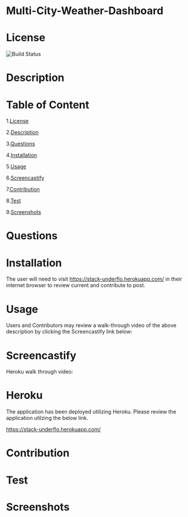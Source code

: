 # Multi-City-Weather-Dashboard

 
# License
   
![Build Status](https://img.shields.io/github/license/Patrena94/stack-underflow)  


 # Description



 # Table of Content 
 1.[License](#License)

 2.[Description](#Description)

 3.[Questions](#Questions)

 4.[Installation](#Installation)

 5.[Usage](#Usage)

 6.[Screencastify](#Screencastify)

 7.[Contribution](#Contribution)

 8.[Test](#Test)

 9.[Screenshots](#Screenshots)

 # Questions  

 
 

 
# Installation
 The user will need to visit https://stack-underflo.herokuapp.com/ in their internet browser to review current and contribute to post.    

# Usage


Users and Contributors may review a walk-through video of the above description by clicking the Screencastify link below:

# Screencastify

Heroku walk through video:



# Heroku
The application has been deployed utilizing Heroku. Please review the application utilzing the below link.

https://stack-underflo.herokuapp.com/
  
# Contribution


# Test


# Screenshots
